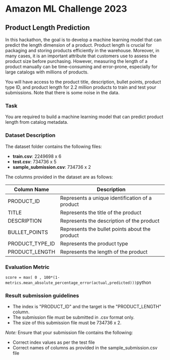 # Amazon ML Challenge 2023

## Product Length Prediction

In this hackathon, the goal is to develop a machine learning model that can predict the length dimension of a product. Product length is crucial for packaging and storing products efficiently in the warehouse. Moreover, in many cases, it is an important attribute that customers use to assess the product size before purchasing. However, measuring the length of a product manually can be time-consuming and error-prone, especially for large catalogs with millions of products.

You will have access to the product title, description, bullet points, product type ID, and product length for 2.2 million products to train and test your submissions. Note that there is some noise in the data.

### Task

You are required to build a machine learning model that can predict product length from catalog metadata.

### Dataset Description

The dataset folder contains the following files: 

- **train.csv**: 2249698 x 6
- **test.csv**: 734736 x 5
- **sample_submission.csv**: 734736 x 2

The columns provided in the dataset are as follows:

| Column Name      | Description |
| ----------- | ----------- |
| PRODUCT_ID      | Represents a unique identification of a product |
| TITLE   | Represents the title of the product        |
| DESCRIPTION | Represents the description of the product |
| BULLET_POINTS | Represents the bullet points about the product |
| PRODUCT_TYPE_ID | Represents the product type |
| PRODUCT_LENGTH | Represents the length of the product |

### Evaluation Metric

``` score = max( 0 , 100*(1-metrics.mean_absolute_percentage_error(actual,predicted))) ```python

### Result submission guidelines

- The index is "PRODUCT_ID" and the target is the "PRODUCT_LENGTH" column. 
- The submission file must be submitted in .csv format only.
- The size of this submission file must be  734736 x 2.

*Note:* Ensure that your submission file contains the following:

- Correct index values as per the test file
- Correct names of columns as provided in the sample_submission.csv file

